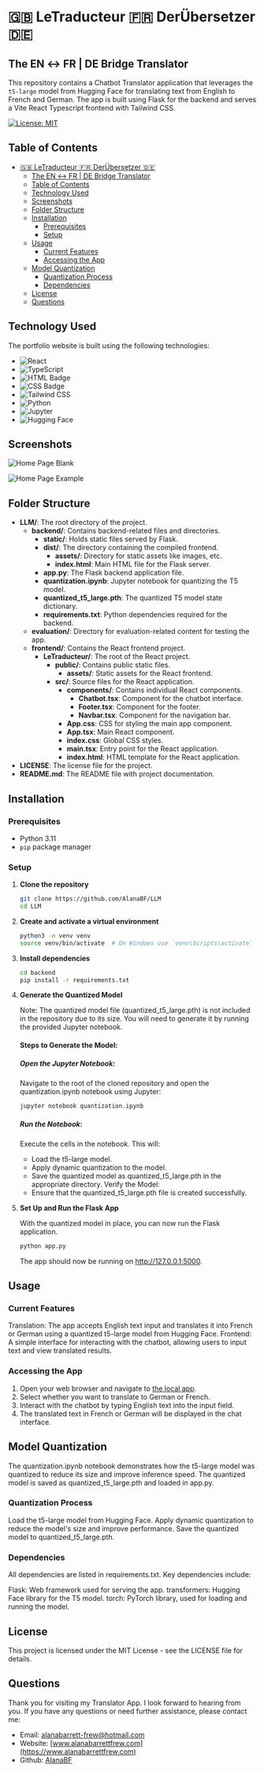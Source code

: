 # 🇬🇧 LeTraducteur 🇫🇷 DerÜbersetzer 🇩🇪

## The EN ↔ FR | DE Bridge Translator

This repository contains a Chatbot Translator application that leverages the `t5-large` model from Hugging Face for translating text from English to French and German. The app is built using Flask for the backend and serves a Vite React Typescript frontend with Tailwind CSS.

[![License: MIT](https://img.shields.io/badge/License-MIT-yellow.svg)](https://opensource.org/licenses/MIT)

## Table of Contents

- [🇬🇧 LeTraducteur 🇫🇷 DerÜbersetzer 🇩🇪](#-letraducteur--derübersetzer-)
  - [The EN ↔ FR | DE Bridge Translator](#the-en--fr--de-bridge-translator)
  - [Table of Contents](#table-of-contents)
  - [Technology Used](#technology-used)
  - [Screenshots](#screenshots)
  - [Folder Structure](#folder-structure)
  - [Installation](#installation)
    - [Prerequisites](#prerequisites)
    - [Setup](#setup)
  - [Usage](#usage)
    - [Current Features](#current-features)
    - [Accessing the App](#accessing-the-app)
  - [Model Quantization](#model-quantization)
    - [Quantization Process](#quantization-process)
    - [Dependencies](#dependencies)
  - [License](#license)
  - [Questions](#questions)

## Technology Used

The portfolio website is built using the following technologies:

- ![React](https://img.shields.io/badge/react-%2320232a.svg?style=for-the-badge&logo=react&logoColor=%2361DAFB)
- ![TypeScript](https://img.shields.io/badge/typescript-%23007ACC.svg?style=for-the-badge&logo=typescript&logoColor=white)
- ![HTML Badge](https://img.shields.io/badge/HTML5-E34F26?style=for-the-badge&logo=html5&logoColor=white)
- ![CSS Badge](https://img.shields.io/badge/CSS3-1572B6?style=for-the-badge&logo=css3&logoColor=white)
- ![Tailwind CSS](https://img.shields.io/badge/Tailwind_CSS-38B2AC?style=for-the-badge&logo=tailwind-css&logoColor=white)
- ![Python](https://img.shields.io/badge/python-%2314354C.svg?style=for-the-badge&logo=python&logoColor=white)
- ![Jupyter](https://img.shields.io/badge/Jupyter-F37626?style=for-the-badge&logo=jupyter&logoColor=white)
- ![Hugging Face](https://img.shields.io/badge/Hugging%20Face-FFC107?style=for-the-badge&logo=hugging-face&logoColor=black)

## Screenshots

![Home Page Blank](/backend/static/dist/assets/Screenshot1.png)

![Home Page Example](/backend/static/dist/assets/Screenshot2.png)

## Folder Structure

- **LLM/**: The root directory of the project.
  - **backend/**: Contains backend-related files and directories.
    - **static/**: Holds static files served by Flask.
    - **dist/**: The directory containing the compiled frontend.
      - **assets/**: Directory for static assets like images, etc.
      - **index.html**: Main HTML file for the Flask server.
    - **app.py**: The Flask backend application file.
    - **quantization.ipynb**: Jupyter notebook for quantizing the T5 model.
    - **quantized_t5_large.pth**: The quantized T5 model state dictionary.
    - **requirements.txt**: Python dependencies required for the backend.
  - **evaluation/**: Directory for evaluation-related content for testing the app.
  - **frontend/**: Contains the React frontend project.
    - **LeTraducteur/**: The root of the React project.
      - **public/**: Contains public static files.
        - **assets/**: Static assets for the React frontend.
      - **src/**: Source files for the React application.
        - **components/**: Contains individual React components.
          - **Chatbot.tsx**: Component for the chatbot interface.
          - **Footer.tsx**: Component for the footer.
          - **Navbar.tsx**: Component for the navigation bar.
        - **App.css**: CSS for styling the main app component.
        - **App.tsx**: Main React component.
        - **index.css**: Global CSS styles.
        - **main.tsx**: Entry point for the React application.
        - **index.html**: HTML template for the React application.
- **LICENSE**: The license file for the project.
- **README.md**: The README file with project documentation.

## Installation

### Prerequisites

- Python 3.11
- `pip` package manager

### Setup

1. **Clone the repository**

      ```sh
      git clone https://github.com/AlanaBF/LLM
      cd LLM
      ```

2. **Create and activate a virtual environment**

    ```sh
    python3 -m venv venv
    source venv/bin/activate  # On Windows use `venv\Scripts\activate`
    ```

3. **Install dependencies**

    ```sh
    cd backend
    pip install -r requirements.txt
    ```

4. **Generate the Quantized Model**

    Note: The quantized model file (quantized_t5_large.pth) is not included in the repository due to its size. You will need to generate it by running the provided Jupyter notebook.

    #### Steps to Generate the Model:

    ##### Open the Jupyter Notebook:

    Navigate to the root of the cloned repository and open the quantization.ipynb notebook using Jupyter:

    ```sh
    jupyter notebook quantization.ipynb
    ```

    ##### Run the Notebook:

    Execute the cells in the notebook. This will:
    - Load the t5-large model.
    - Apply dynamic quantization to the model.
    - Save the quantized model as quantized_t5_large.pth in the appropriate directory.
    Verify the Model:
    - Ensure that the quantized_t5_large.pth file is created successfully.

5. **Set Up and Run the Flask App**

    With the quantized model in place, you can now run the Flask application.

    ```sh
    python app.py
    ```

    The app should now be running on http://127.0.0.1:5000.

## Usage

### Current Features

Translation: The app accepts English text input and translates it into French or German using a quantized t5-large model from Hugging Face.
Frontend: A simple interface for interacting with the chatbot, allowing users to input text and view translated results.

### Accessing the App

1. Open your web browser and navigate to [the local app](http://127.0.0.1:5000).
2. Select whether you want to translate to German or French.
3. Interact with the chatbot by typing English text into the input field.
4. The translated text in French or German will be displayed in the chat interface.

## Model Quantization

The quantization.ipynb notebook demonstrates how the t5-large model was quantized to reduce its size and improve inference speed. The quantized model is saved as quantized_t5_large.pth and loaded in app.py.

### Quantization Process

Load the t5-large model from Hugging Face.
Apply dynamic quantization to reduce the model's size and improve performance.
Save the quantized model to quantized_t5_large.pth.

### Dependencies

All dependencies are listed in requirements.txt. Key dependencies include:

Flask: Web framework used for serving the app.
transformers: Hugging Face library for the T5 model.
torch: PyTorch library, used for loading and running the model.

## License

This project is licensed under the MIT License - see the LICENSE file for details.

## Questions

Thank you for visiting my Translator App. I look forward to hearing from you. If you have any questions or need further assistance, please contact me:

- Email: [alanabarrett-frew@hotmail.com](mailto:alanabarrett-frew@hotmail.com)
- Website: [www.alanabarrettfrew.com](https://www.alanabarrettfrew.com)
- Github: [AlanaBF](https://github.com/AlanaBF)
